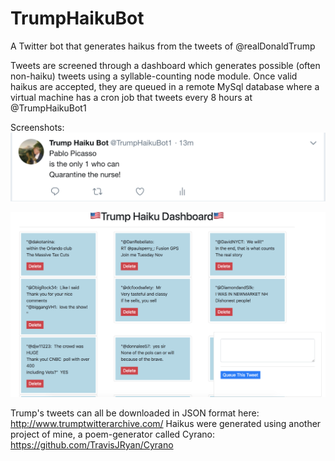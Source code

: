 # TrumpHaikuBot
A Twitter bot that generates haikus from the tweets of @realDonaldTrump

Tweets are screened through a dashboard which generates possible (often non-haiku) tweets using a syllable-counting node module. Once valid haikus are accepted, they are queued in a remote MySql database where a virtual machine has a cron job that tweets every 8 hours at @TrumpHaikuBot1

Screenshots:
![Tweet Example](https://github.com/TravisJRyan/TrumpHaikuBot/blob/master/tweetScreenshot.png)

![Dashboard Screenshot](https://github.com/TravisJRyan/TrumpHaikuBot/blob/master/dashboardScreenshot.png)

Trump's tweets can all be downloaded in JSON format here: http://www.trumptwitterarchive.com/
Haikus were generated using another project of mine, a poem-generator called Cyrano: https://github.com/TravisJRyan/Cyrano
